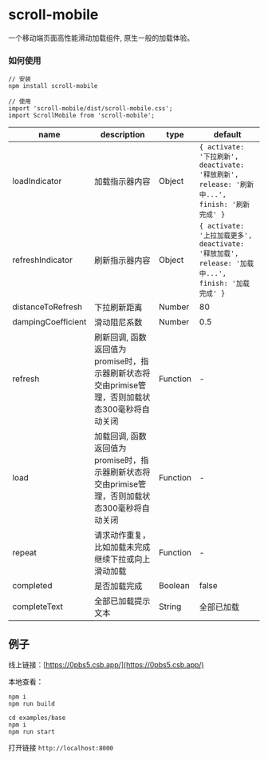 # scroll-mobile
一个移动端页面高性能滑动加载组件, 原生一般的加载体验。

### 如何使用
```
// 安装
npm install scroll-mobile

// 使用
import 'scroll-mobile/dist/scroll-mobile.css';
import ScrollMobile from 'scroll-mobile';
```

| name     | description    | type     | default      |
|----------|----------------|----------|--------------|
| loadIndicator | 加载指示器内容 | Object | `{ activate: '下拉刷新', deactivate: '释放刷新', release: '刷新中...',  finish: '刷新完成' }`  |
| refreshIndicator | 刷新指示器内容 | Object | `{ activate: '上拉加载更多', deactivate: '释放加载', release: '加载中...', finish: '加载完成' }` |
| distanceToRefresh  | 下拉刷新距离 | Number | 80 |
| dampingCoefficient  | 滑动阻尼系数 | Number | 0.5 |
| refresh | 刷新回调, 函数返回值为promise时，指示器刷新状态将交由primise管理，否则加载状态300毫秒将自动关闭 | Function | - |
| load | 加载回调, 函数返回值为promise时，指示器刷新状态将交由primise管理，否则加载状态300毫秒将自动关闭 | Function | - |
| repeat | 请求动作重复，比如加载未完成继续下拉或向上滑动加载 | Function | - |
| completed | 是否加载完成 | Boolean | false |
| completeText | 全部已加载提示文本 | String | 全部已加载 |

## 例子

线上链接：[https://0pbs5.csb.app/](https://0pbs5.csb.app/)

本地查看：
```
npm i
npm run build

cd examples/base
npm i
npm run start
```

打开链接 ```http://localhost:8000```

